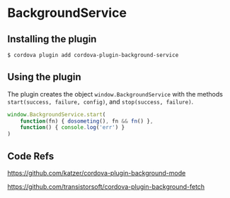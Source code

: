 BackgroundService
==============================

## Installing the plugin ##

```Bash
$ cordova plugin add cordova-plugin-background-service
```

## Using the plugin ##

The plugin creates the object `window.BackgroundService` with the methods `start(success, failure, config)`, and `stop(success, failure)`.

```Javascript
window.BackgroundService.start(
    function(fn) { dosometing(), fn && fn() },
    function() { console.log('err') }
)
```

## Code Refs ##

https://github.com/katzer/cordova-plugin-background-mode

https://github.com/transistorsoft/cordova-plugin-background-fetch
